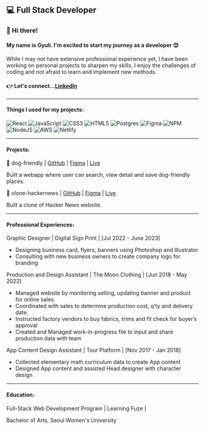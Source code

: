 ## :computer: Full Stack Developer 

### :wave: Hi there!

#### My name is Gyuli. I'm excited to start my journey as a developer 😊

While I may not have extensive professional experience yet, I have been working on personal projects to sharpen my skills. I enjoy the challenges of coding and not afraid to learn and implement new methods.

#### :point_right: Let's connect...[LinkedIn](https://www.linkedin.com/in/gyulikimwork/)

---

#### Things I used for my projects:

![React](https://img.shields.io/badge/react-%2320232a.svg?style=for-the-badge&logo=react&logoColor=%2361DAFB)
![JavaScript](https://img.shields.io/badge/javascript-%23323330.svg?style=for-the-badge&logo=javascript&logoColor=%23F7DF1E)
![CSS3](https://img.shields.io/badge/css3-%231572B6.svg?style=for-the-badge&logo=css3&logoColor=white)
![HTML5](https://img.shields.io/badge/html5-%23E34F26.svg?style=for-the-badge&logo=html5&logoColor=white)
![Postgres](https://img.shields.io/badge/postgres-%23316192.svg?style=for-the-badge&logo=postgresql&logoColor=white)
![Figma](https://img.shields.io/badge/figma-%23F24E1E.svg?style=for-the-badge&logo=figma&logoColor=white)
![NPM](https://img.shields.io/badge/NPM-%23CB3837.svg?style=for-the-badge&logo=npm&logoColor=white)
![NodeJS](https://img.shields.io/badge/node.js-6DA55F?style=for-the-badge&logo=node.js&logoColor=white)
![AWS](https://img.shields.io/badge/AWS-%23FF9900.svg?style=for-the-badge&logo=amazon-aws&logoColor=white)
![Netlify](https://img.shields.io/badge/netlify-%23000000.svg?style=for-the-badge&logo=netlify&logoColor=#00C7B7)

---

#### Projects:

🔸 dog-friendly | [GitHub](https://github.com/gyuli-zoeykim/dog-friendly) | [Figma](https://www.figma.com/file/1AjhvXajgU3jWRjsQQBw9C/Gyuli-Kim---Final-Project?type=design&node-id=1%3A3&mode=design&t=K18sViL8k7hP4OWh-1) | [Live](https://dog-friendly.gyulizoeykim.com/)

Built a webapp where user can search, view detail and save dog-friendly places.

🔸 clone-hackernews | [GitHub](https://github.com/gyuli-zoeykim/clone-hackernews) | [Figma](https://www.figma.com/file/XARrsdqScnFAbIy6mqT3gf/Gyuli-Kim---clone-HackerNews?type=design&node-id=10672-3&mode=design&t=n0hevOL8O03GnXu5-0) | [Live](https://gyulizoeykimwork.com/)

Built a clone of Hacker News website.

---

#### Professional Experiences:

Graphic Designer | Digital Sign Print | [Jul 2022 - June 2023]

- Designing business card, flyers, banners using Photoshop and Illustrator
- Consulting with new business owners to create company logo for branding

Production and Design Assistant | The Moon Clothing | [Jun 2018 - May 2022]

- Managed website by monitoring selling, updating banner and product for online sales.
- Coordinated with sales to determine production cost, q’ty and delivery date.
- Instructed factory vendors to buy fabrics, trims and fit check for buyer’s approval
- Created and Managed work-in-progress file to input and share production data with team

App Content Design Assistant | Tour Platform | [Nov 2017 - Jan 2018]

- Collected elementary math curriculum data to create App content
- Designed App content and assisted Head designer with character design

---

#### Education:

Full-Stack Web Development Program | Learning Fuze |

Bachelor of Arts, Seoul Women's University
